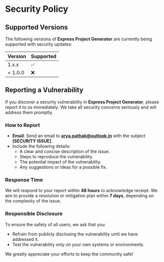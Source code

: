 # Security Policy

## Supported Versions

The following versions of **Express Project Generator** are currently being supported with security updates:

| Version | Supported          |
| ------- | ------------------ |
| 1.x.x   | :white_check_mark: |
| < 1.0.0 | :x:                |

## Reporting a Vulnerability

If you discover a security vulnerability in **Express Project Generator**, please report it to us immediately. We take all security concerns seriously and will address them promptly.

### How to Report

- **Email**: Send an email to **[arya.pathak@outlook.in](mailto:arya.pathak@outlook.in)** with the subject **[SECURITY ISSUE]**.
- Include the following details:
  - A clear and concise description of the issue.
  - Steps to reproduce the vulnerability.
  - The potential impact of the vulnerability.
  - Any suggestions or ideas for a possible fix.

### Response Time

We will respond to your report within **48 hours** to acknowledge receipt. We aim to provide a resolution or mitigation plan within **7 days**, depending on the complexity of the issue.

### Responsible Disclosure

To ensure the safety of all users, we ask that you:
- Refrain from publicly disclosing the vulnerability until we have addressed it.
- Test the vulnerability only on your own systems or environments.

We greatly appreciate your efforts to keep the community safe!